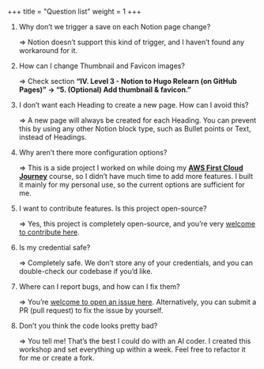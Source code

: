 +++
title = "Question list"
weight = 1
+++

1. Why don’t we trigger a save on each Notion page change?

	⇒ Notion doesn’t support this kind of trigger, and I haven’t found any workaround for it.

2. How can I change Thumbnail and Favicon images?

	⇒ Check section **“IV. Level 3 - Notion to Hugo Relearn (on GitHub Pages)” → “5. (Optional) Add thumbnail & favicon.”**

3. I don’t want each Heading to create a new page. How can I avoid this?

	⇒ A new page will always be created for each Heading. You can prevent this by using any other Notion block type, such as Bullet points or Text, instead of Headings.

4. Why aren’t there more configuration options?

	⇒ This is a side project I worked on while doing my [**AWS First Cloud Journey**](https://cloudjourney.awsstudygroup.com/) course, so I didn’t have much time to add more features. I built it mainly for my personal use, so the current options are sufficient for me.

5. I want to contribute features. Is this project open-source?

	⇒ Yes, this project is completely open-source, and you’re very [welcome to contribute here](https://github.com/heo001997/notion-to-markdown).

6. Is my credential safe?

	⇒ Completely safe. We don’t store any of your credentials, and you can double-check our codebase if you’d like.

7. Where can I report bugs, and how can I fix them?

	⇒ You’re [welcome to open an issue here](https://github.com/heo001997/notion-to-markdown). Alternatively, you can submit a PR (pull request) to fix the issue by yourself.

8. Don’t you think the code looks pretty bad?

	⇒ You tell me! That’s the best I could do with an AI coder. I created this workshop and set everything up within a week. Feel free to refactor it for me or create a fork.


